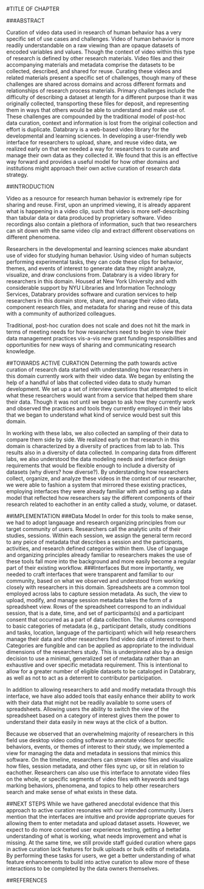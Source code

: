 #TITLE OF CHAPTER

###ABSTRACT

Curation of video data used in research of human behavior has a very specific set of use cases and challenges.
Video of human behavior is more readily understandable on a raw viewing than are opaque datasets of encoded variables and values. 
Though the context of video within this type of research is defined by other research materials. 
Video files and their accompanying materials and metadata comprise the datasets to be collected, described, and shared for reuse.
Curating these videos and related materials present a specific set of challenges, though many of these challenges are shared across domains and across different formats and relationships of research process materials. 
Primary challenges include the difficulty of describing a dataset at length for a different purpose than it was originally collected, transporting these files for deposit, and representing them in ways that others would be able to understand and make use of.
These challenges are compounded by the traditional model of post-hoc data curation, context and information is lost from the original collection and effort is duplicate. 
Databrary is a web-based video library for the developmental and learning sciences.
In developing a user-friendly web interface for researchers to upload, share, and reuse video data, we realized early on that we needed a way for researchers to curate and manage their own data as they collected it.
We found that this is an effective way forward and provides a useful model for how other domains and institutions might approach their own active curation of research data strategy.

##INTRODUCTION 

Video as a resource for research human behavior is extremely ripe for sharing and reuse. 
First, upon an unprimed viewing, it is already apparent what is happening in a video clip, such that video is more self-describing than tabular data or data produced by proprietary software. 
Video recordings also contain a plethora of information, such that two researchers can sit down with the same video clip and extract different observations on different phenomena.  

Researchers in the developmental and learning sciences make abundant use of video for studying human behavior. 
Using video of human subjects performing experimental tasks, they can code these clips for behavior, themes, and events of interest to generate data they might analyze, visualize, and draw conclusions from. Databrary is a video library for researchers in this domain. 
Housed at New York University and with considerable support by NYU Libraries and Information Technology Services, Databrary provides software and curation services to help researchers in this domain store, share, and manage their video data, component research files, and metadata for sharing and reuse of this data with a community of authorized colleagues. 

Traditional, post-hoc curation does not scale and does not hit the mark in terms of meeting needs for how researchers need to begin to view their data management practices vis-a-vis new grant funding responsibilities and opportunities for new ways of sharing and communicating research knowledge.

##TOWARDS ACTIVE CURATION 
Determing the path towards active curation of research data started with understanding how researchers in this domain currently work with their video data. 
We began by enlisting the help of a handful of labs that collected video data to study human development. 
We set up a set of interview questions that attemtpted to elicit what these researchers would want from a service that helped them share their data. 
Though it was not until we began to ask how they currently work and observed the practices and tools they currently employed in their labs that we began to understand what kind of service would best suit this domain.

In working with these labs, we also collected an sampling of their data to compare them side by side. 
We realized early on that research in this domain is characterized by a diversity of practices from lab to lab. 
This results also in a diversity of data collected. 
In comparing data from different labs, we also understood the data modeling needs and interface design requirements that would be flexible enough to include a diversity of datasets (why divers? how diverse?). 
By understanding how researchers collect, organize, and analyze these videos in the context of our researcher, we were able to fashion a system that mirrored these existing practices, employing interfaces they were already familiar with and setting up a data model that reflected how researchers say the different components of their research related to eachother in an entity called a study, volume, or dataset.

##IMPLEMENTATION 
###Data Model
In order for this tools to make sense, we had to adopt langauage and research organizing principles from our target community of users. Researchers call the analytic units of their studies, sessions. Within each session, we assign the general term record to any peice of metadata that describes a session and the participants, activities, and research defined categories within them.
Use of language and organizing principles already familiar to researchers makes the use of these tools fall more into the background and more easily become a regular part of their existing workflow.
###Interfaces
But more importantly, we needed to craft interfaces that were transparent and familiar to our community, based on what we observed and understood from working closely with researchers in this domain. 
Spreadsheets are a common tool employed across labs to capture session metadata.
As such, the view to upload, modify, and manage session metadata takes the form of a spreadsheet view.
Rows of the spreadsheet correspond to an individual session, that is a date, time, and set of participants(s) and a participant consent that occurred as a part of data collection. 
The columns correspond to basic categories of metadata (e.g., participant details, study conditions and tasks, location, language of the participant) which will help researchers manage their data and other researchers find video data of interest to them. 
Categories are fungible and can be applied as appropriate to the individual dimensions of the researchers study. 
This is underpinned also by a design decision to use a minimal, generalized set of metadata rather than an exhaustive and over specific metadata requirement. 
This is intentional to allow for a greater number of eligible datasets to be cataloged in Databrary, as well as not to act as a deterrent to contributor participation.

In addition to allowing researchers to add and modify metadata through this interface, we have also added tools that easily enhance their ability to work with their data that might not be readily available to some users of spreadsheets.
Allowing users the ability to switch the view of the spreadsheet based on a category of interest gives them the power to understand their data easily in new ways at the click of a button. 

Because we observed that an overwhelming majority of researchers in this field use desktop video coding software to annotate videos for specific behaviors, events, or themes of interest to their study, we implemented a view for managing the data and metadata in sessions that mimics this software.
On the timeline, researchers can stream video files and visualize how files, session metadata, and other files sync up, or sit in relation to eachother. 
Researchers can also use this interface to annotate video files on the whole, or specific segments of video files with keywords and tags marking behaviors, phenomena, and topics to help other researchers search and make sense of what exists in these data.

##NEXT STEPS 
While we have gathered anecdotal evidence that this approach to active curation resonates with our intended community.
Users mention that the interfaces are intuitive and provide appropriate queues for allowing them to enter metadata and upload dataset assets. 
However, we expect to do more concerted user experience testing, getting a better understanding of what is working, what needs improvement and what is missing. 
At the same time, we still provide staff guided curation where gaps in active curation lack features for bulk uploads or bulk edits of metadata. 
By performing these tasks for users, we get a better understanding of what feature enhancements to build into active curation to allow more of these interactions to be completed by the data owners themselves.
<Slick ending sentence>

##REFERENCES